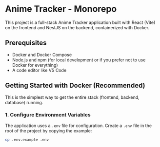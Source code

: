 # Anime Tracker - Monorepo

This project is a full-stack Anime Tracker application built with React (Vite) on the frontend and NestJS on the backend, containerized with Docker.

## Prerequisites

- Docker and Docker Compose
- Node.js and npm (for local development or if you prefer not to use Docker for everything)
- A code editor like VS Code

## Getting Started with Docker (Recommended)

This is the simplest way to get the entire stack (frontend, backend, database) running.

### 1. Configure Environment Variables

The application uses a `.env` file for configuration. Create a `.env` file in the root of the project by copying the example:

```bash
cp .env.example .env
